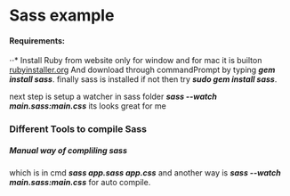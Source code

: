 # Sass example

#### Requirements:
⋅⋅* Install Ruby from website only for window and for mac it is builton [rubyinstaller.org](https://rubyinstaller.org/downloads/) 
And download through commandPrompt by typing **_gem install sass_**.
finally sass is installed if not then try **_sudo gem install sass_**.

next step is setup a watcher in sass folder **_sass --watch main.sass:main.css_** its looks great for me

### Different Tools to compile Sass

##### Manual way of compliling sass
which is in cmd **_sass app.sass app.css_** 
and another way is **_sass --watch main.sass:main.css_** for auto compile. 
